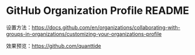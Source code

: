# GitHub Organization Profile README

设置方法：https://docs.github.com/en/organizations/collaborating-with-groups-in-organizations/customizing-your-organizations-profile

效果预览：https://github.com/quanttide